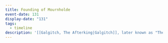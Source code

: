 ```yaml
---
title: Founding of Mournholde
event-date: 131
display-date: "131"
tags:
  - timeline
description: '[[Galgitch, The Afterking|Galgitch]], later known as "The Afterking" founds the city of [[Mournholde]] atop the ruined necropolis of a vanquished lich.'
---
```

